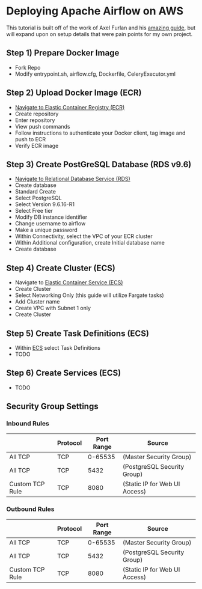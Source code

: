 # Deploying Apache Airflow on AWS

This tutorial is built off of the work of Axel Furlan and his [amazing guide]([https://towardsdatascience.com/how-to-deploy-apache-airflow-with-celery-on-aws-ce2518dbf631](https://towardsdatascience.com/how-to-deploy-apache-airflow-with-celery-on-aws-ce2518dbf631)), but will expand upon on setup details that were pain points for my own project. 

## Step 1) Prepare Docker Image

- Fork Repo
 - Modify entrypoint.sh<nolink>, airflow.cfg, Dockerfile, CeleryExecutor.yml

## Step 2) Upload Docker Image (ECR)

- [Navigate to Elastic Container Registry (ECR)]([https://aws.amazon.com/ecr/](https://aws.amazon.com/ecr/))
- Create repository
- Enter repository
- View push commands
- Follow instructions to authenticate your Docker client, tag image and push to ECR
- Verify ECR image

## Step 3) Create PostGreSQL Database (RDS v9.6)

- [Navigate to Relational Database Service (RDS)]([https://aws.amazon.com/rds/](https://aws.amazon.com/rds/))
- Create database
- Standard Create
- Select PostgreSQL
- Select Version 9.6.16-R1
- Select Free tier
- Modify DB instance identifier
- Change username to airflow
- Make a unique password
- Within Connectivity, select the VPC of your ECR cluster
- Within Additional configuration, create Initial database name
- Create database

## Step 4) Create Cluster (ECS)

- Navigate to [Elastic Container Service (ECS)]([https://aws.amazon.com/ecs/](https://aws.amazon.com/ecs/))
- Create Cluster
- Select Networking Only (this guide will utilize Fargate tasks)
- Add Cluster name
- Create VPC with Subnet 1 only
- Create Cluster

## Step 5) Create Task Definitions (ECS)

- Within [ECS]([https://aws.amazon.com/ecs/](https://aws.amazon.com/ecs/)) select Task Definitions
- TODO

## Step 6) Create Services (ECS)

- TODO

## Security Group Settings

### Inbound Rules

|                |Protocol     |Port Range  |Source|
|----------------|-------------|------------|------|
|All TCP         |TCP|0-65535  |(Master Security Group)                  |
|All TCP         |TCP|5432  | (PostgreSQL Security Group)     |
|Custom TCP Rule |TCP|8080     | (Static IP for Web UI Access)|

### Outbound Rules

|                |Protocol     |Port Range  |Source|
|----------------|-------------|------------|------|
|All TCP         |TCP|0-65535  | (Master Security Group)                   |
|All TCP         |TCP|5432  | (PostgreSQL Security Group)     |
|Custom TCP Rule |TCP|8080     | (Static IP for Web UI Access)|
